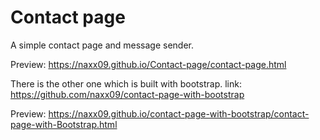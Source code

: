 # Contact page
A simple contact page and message sender.

Preview:
https://naxx09.github.io/Contact-page/contact-page.html

There is the other one which is built with bootstrap.
link:
https://github.com/naxx09/contact-page-with-bootstrap

Preview:
https://naxx09.github.io/contact-page-with-bootstrap/contact-page-with-Bootstrap.html
